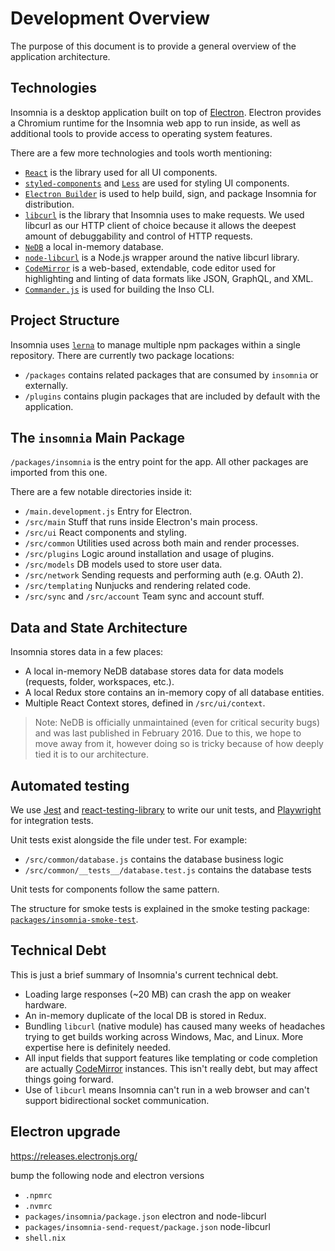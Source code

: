 # Development Overview

The purpose of this document is to provide a general overview of the application architecture.

## Technologies

Insomnia is a desktop application built on top of [Electron](http://electronjs.org/). Electron provides a Chromium runtime for the Insomnia web app to run inside, as well as additional tools to provide access to operating system features.

There are a few more technologies and tools worth mentioning:

- [`React`](https://reactjs.org/) is the library used for all UI components.
- [`styled-components`](https://styled-components.com/) and [`Less`](http://lesscss.org/) are used for styling UI components.
- [`Electron Builder`](https://github.com/electron-userland/electron-builder) is used to help build, sign, and package Insomnia for distribution.
- [`libcurl`](https://curl.se/libcurl/) is the library that Insomnia uses to make requests. We used libcurl as our HTTP client of choice because it allows the deepest amount of debuggability and control of HTTP requests.
- [`NeDB`](https://github.com/louischatriot/nedb) a local in-memory database.
- [`node-libcurl`](https://github.com/JCMais/node-libcurl) is a Node.js wrapper around the native libcurl library.
- [`CodeMirror`](https://codemirror.net/) is a web-based, extendable, code editor used for highlighting and linting of data formats like JSON, GraphQL, and XML.
- [`Commander.js`](https://github.com/tj/commander.js) is used for building the Inso CLI.

## Project Structure

Insomnia uses [`lerna`](https://lerna.js.org/) to manage multiple npm packages within a single repository. There are currently two package locations:

- `/packages` contains related packages that are consumed by `insomnia` or externally.
- `/plugins` contains plugin packages that are included by default with the application.

## The `insomnia` Main Package

`/packages/insomnia` is the entry point for the app. All other packages are imported from this one.

There are a few notable directories inside it:

- `/main.development.js` Entry for Electron.
- `/src/main` Stuff that runs inside Electron's main process.
- `/src/ui` React components and styling.
- `/src/common` Utilities used across both main and render processes.
- `/src/plugins` Logic around installation and usage of plugins.
- `/src/models` DB models used to store user data.
- `/src/network` Sending requests and performing auth (e.g. OAuth 2).
- `/src/templating` Nunjucks and rendering related code.
- `/src/sync` and `/src/account` Team sync and account stuff.

## Data and State Architecture

Insomnia stores data in a few places:

- A local in-memory NeDB database stores data for data models (requests, folder, workspaces, etc.).
- A local Redux store contains an in-memory copy of all database entities.
- Multiple React Context stores, defined in `/src/ui/context`.

> Note: NeDB is officially unmaintained (even for critical security bugs) and was last published in February 2016. Due to this, we hope to move away from it, however doing so is tricky because of how deeply tied it is to our architecture.

## Automated testing

We use [Jest](https://jestjs.io/) and [react-testing-library](https://testing-library.com/docs/react-testing-library) to write our unit tests, and [Playwright](https://github.com/microsoft/playwright) for integration tests.

Unit tests exist alongside the file under test. For example:

- `/src/common/database.js` contains the database business logic
- `/src/common/__tests__/database.test.js` contains the database tests

Unit tests for components follow the same pattern.

The structure for smoke tests is explained in the smoke testing package: [`packages/insomnia-smoke-test`](packages/insomnia-smoke-test).

## Technical Debt

This is just a brief summary of Insomnia's current technical debt.

- Loading large responses (~20 MB) can crash the app on weaker hardware.
- An in-memory duplicate of the local DB is stored in Redux.
- Bundling `libcurl` (native module) has caused many weeks of headaches trying to get builds working across Windows, Mac, and Linux. More expertise here is definitely needed.
- All input fields that support features like templating or code completion are actually [CodeMirror](https://codemirror.net/6/) instances. This isn't really debt, but may affect things going forward.
- Use of `libcurl` means Insomnia can't run in a web browser and can't support bidirectional socket communication.

## Electron upgrade

<https://releases.electronjs.org/>

bump the following node and electron versions

- `.npmrc`
- `.nvmrc`
- `packages/insomnia/package.json` electron and node-libcurl
- `packages/insomnia-send-request/package.json` node-libcurl
- `shell.nix`
